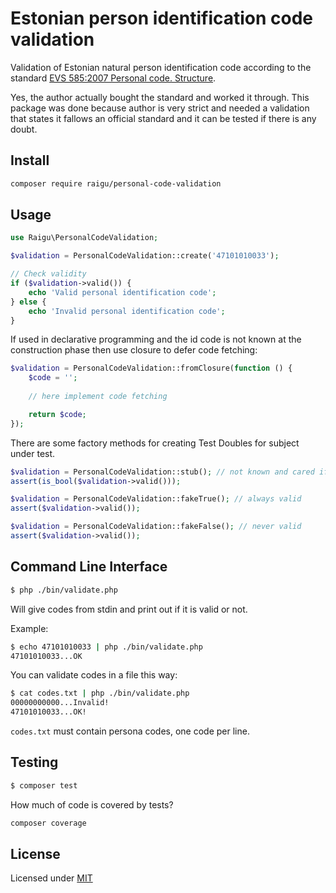 # Estonian person identification code validation

Validation of Estonian natural person identification code according to the 
standard [EVS 585:2007 Personal code. Structure](https://www.evs.ee/products/evs-585-2007).

Yes, the author actually bought the standard and worked it through. 
This package was done because author is very strict and needed a 
validation that states it fallows an official standard and it can 
be tested if there is any doubt.

## Install 

````bash
composer require raigu/personal-code-validation
````

## Usage 

```php
use Raigu\PersonalCodeValidation;

$validation = PersonalCodeValidation::create('47101010033');

// Check validity
if ($validation->valid()) {
    echo 'Valid personal identification code';
} else {
    echo 'Invalid personal identification code';  
}
```

If used in declarative programming and the id code is not known at the
construction phase then use closure to defer code fetching:

```php
$validation = PersonalCodeValidation::fromClosure(function () {
    $code = '';
    
    // here implement code fetching

    return $code;
});
```

There are some factory methods for creating Test Doubles for subject under test.

```php
$validation = PersonalCodeValidation::stub(); // not known and cared if it is valid or not
assert(is_bool($validation->valid()));

$validation = PersonalCodeValidation::fakeTrue(); // always valid
assert($validation->valid());

$validation = PersonalCodeValidation::fakeFalse(); // never valid
assert($validation->valid());
```

## Command Line Interface

```bash
$ php ./bin/validate.php
```

Will give codes from stdin and print out if it is valid or not.


Example:
 
```bash
$ echo 47101010033 | php ./bin/validate.php
47101010033...OK
```


You can validate codes in a file this way:

```bash
$ cat codes.txt | php ./bin/validate.php 
00000000000...Invalid!
47101010033...OK!
```

`codes.txt` must contain persona codes, one code per line.


## Testing

```bash
$ composer test
```

How much of code is covered by tests?
```bash
composer coverage
```

## License

Licensed under [MIT](LICENSE)

